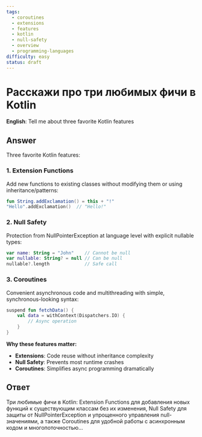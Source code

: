 ```yaml
---
tags:
  - coroutines
  - extensions
  - features
  - kotlin
  - null-safety
  - overview
  - programming-languages
difficulty: easy
status: draft
---
```


# Расскажи про три любимых фичи в Kotlin

**English**: Tell me about three favorite Kotlin features

## Answer

Three favorite Kotlin features:

### 1. Extension Functions
Add new functions to existing classes without modifying them or using inheritance/patterns:
```kotlin
fun String.addExclamation() = this + "!"
"Hello".addExclamation()  // "Hello!"
```

### 2. Null Safety
Protection from NullPointerException at language level with explicit nullable types:
```kotlin
var name: String = "John"    // Cannot be null
var nullable: String? = null // Can be null
nullable?.length             // Safe call
```

### 3. Coroutines
Convenient asynchronous code and multithreading with simple, synchronous-looking syntax:
```kotlin
suspend fun fetchData() {
    val data = withContext(Dispatchers.IO) {
        // Async operation
    }
}
```

**Why these features matter:**
- **Extensions**: Code reuse without inheritance complexity
- **Null Safety**: Prevents most runtime crashes
- **Coroutines**: Simplifies async programming dramatically

## Ответ

Три любимые фичи в Kotlin: Extension Functions для добавления новых функций к существующим классам без их изменения, Null Safety для защиты от NullPointerException и упрощенного управления null-значениями, а также Coroutines для удобной работы с асинхронным кодом и многопоточностью...

